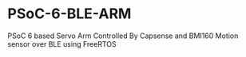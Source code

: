 # PSoC-6-BLE-ARM
PSoC 6 based Servo Arm Controlled By Capsense and BMI160 Motion sensor over BLE using FreeRTOS
